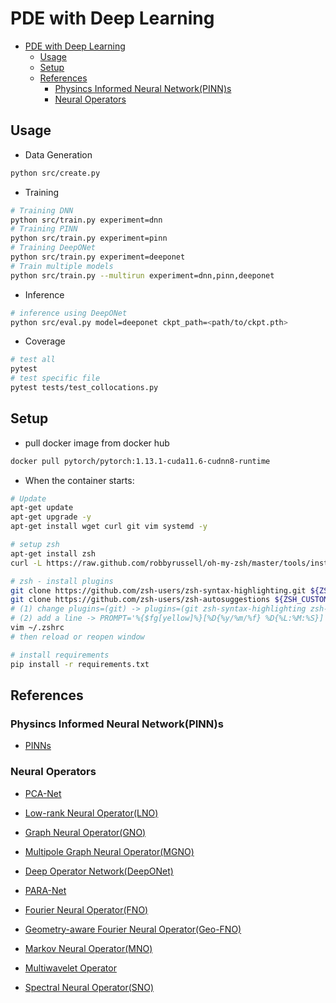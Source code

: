 # PDE with Deep Learning

- [PDE with Deep Learning](#pde-with-deep-learning)
  - [Usage](#usage)
  - [Setup](#setup)
  - [References](#references)
    - [Physincs Informed Neural Network(PINN)s](#physincs-informed-neural-networkpinns)
    - [Neural Operators](#neural-operators)

## Usage

- Data Generation

```bash
python src/create.py
```

- Training

```bash
# Training DNN
python src/train.py experiment=dnn
# Training PINN
python src/train.py experiment=pinn
# Training DeepONet
python src/train.py experiment=deeponet
# Train multiple models
python src/train.py --multirun experiment=dnn,pinn,deeponet
```

- Inference

```bash
# inference using DeepONet
python src/eval.py model=deeponet ckpt_path=<path/to/ckpt.pth>
```

- Coverage

```bash
# test all
pytest
# test specific file
pytest tests/test_collocations.py
```

## Setup

- pull docker image from docker hub

```bash
docker pull pytorch/pytorch:1.13.1-cuda11.6-cudnn8-runtime
```

- When the container starts:

```bash
# Update
apt-get update
apt-get upgrade -y
apt-get install wget curl git vim systemd -y

# setup zsh
apt-get install zsh
curl -L https://raw.github.com/robbyrussell/oh-my-zsh/master/tools/install.sh | sh

# zsh - install plugins
git clone https://github.com/zsh-users/zsh-syntax-highlighting.git ${ZSH_CUSTOM:-~/.oh-my-zsh/custom}/plugins/zsh-syntax-highlighting
git clone https://github.com/zsh-users/zsh-autosuggestions ${ZSH_CUSTOM:-~/.oh-my-zsh/custom}/plugins/zsh-autosuggestions
# (1) change plugins=(git) -> plugins=(git zsh-syntax-highlighting zsh-autosuggestions)
# (2) add a line -> PROMPT='%{$fg[yellow]%}[%D{%y/%m/%f} %D{%L:%M:%S}] '$PROMPT
vim ~/.zshrc
# then reload or reopen window

# install requirements
pip install -r requirements.txt
```

## References

### Physincs Informed Neural Network(PINN)s

- [PINNs](https://faculty.sites.iastate.edu/hliu/files/inline-files/PINN_RPK_2019_1.pdf)

### Neural Operators

- [PCA-Net](https://arxiv.org/pdf/2005.03180.pdf)

- [Low-rank Neural Operator(LNO)](https://arxiv.org/pdf/2108.08481.pdf)

- [Graph Neural Operator(GNO)](https://arxiv.org/pdf/2003.03485.pdf)

- [Multipole Graph Neural Operator(MGNO)](https://arxiv.org/pdf/2006.09535.pdf)

- [Deep Operator Network(DeepONet)](https://arxiv.org/pdf/1910.03193.pdf)

- [PARA-Net](https://arxiv.org/pdf/2203.13181.pdf)

- [Fourier Neural Operator(FNO)](https://arxiv.org/pdf/2010.08895.pdf)

- [Geometry-aware Fourier Neural Operator(Geo-FNO)](https://arxiv.org/pdf/2207.05209.pdf)

- [Markov Neural Operator(MNO)](https://arxiv.org/pdf/2106.06898.pdf)

- [Multiwavelet Operator](https://arxiv.org/pdf/2109.13459.pdf)

- [Spectral Neural Operator(SNO)](https://arxiv.org/pdf/2205.10573.pdf)
